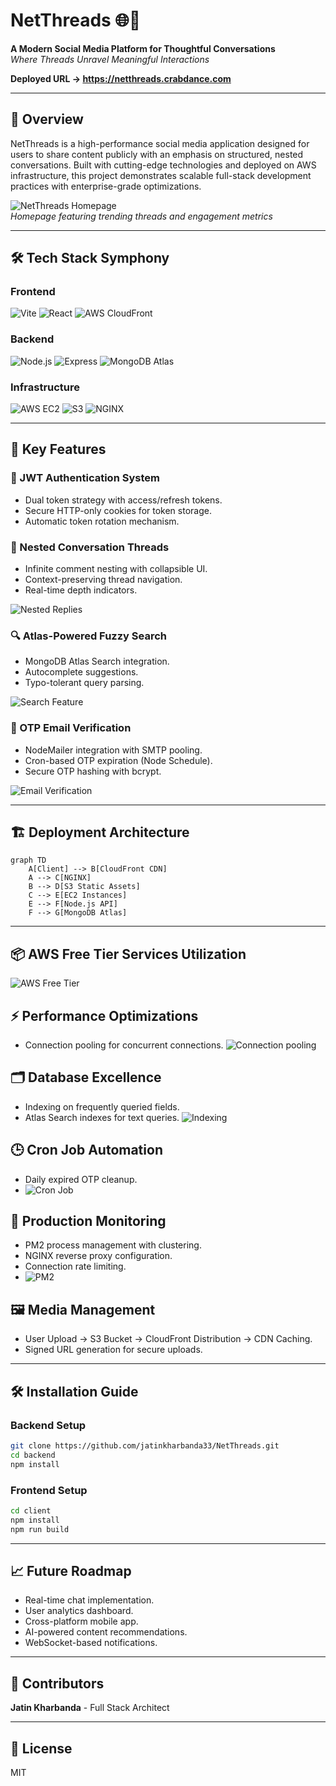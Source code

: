 # NetThreads 🌐🧵

**A Modern Social Media Platform for Thoughtful Conversations**  
*Where Threads Unravel Meaningful Interactions*

**Deployed URL -> https://netthreads.crabdance.com**


---

## 🚀 Overview
NetThreads is a high-performance social media application designed for users to share content publicly with an emphasis on structured, nested conversations. Built with cutting-edge technologies and deployed on AWS infrastructure, this project demonstrates scalable full-stack development practices with enterprise-grade optimizations.

![NetThreads Homepage](https://d3u7ks28fgo7ns.cloudfront.net/github/readme/1.png)  
*Homepage featuring trending threads and engagement metrics*

---

## 🛠️ Tech Stack Symphony

### Frontend
![Vite](https://img.shields.io/badge/Vite-B73BFE?style=for-the-badge&logo=vite&logoColor=FFD62E)
![React](https://img.shields.io/badge/React-20232A?style=for-the-badge&logo=react&logoColor=61DAFB)
![AWS CloudFront](https://img.shields.io/badge/CloudFront-FF9900?style=for-the-badge&logo=amazonaws&logoColor=white)

### Backend
![Node.js](https://img.shields.io/badge/Node.js-339933?style=for-the-badge&logo=nodedotjs&logoColor=white)
![Express](https://img.shields.io/badge/Express-000000?style=for-the-badge&logo=express&logoColor=white)
![MongoDB Atlas](https://img.shields.io/badge/MongoDB-47A248?style=for-the-badge&logo=mongodb&logoColor=white)

### Infrastructure
![AWS EC2](https://img.shields.io/badge/EC2-FF9900?style=for-the-badge&logo=amazonec2&logoColor=white)
![S3](https://img.shields.io/badge/S3-569A31?style=for-the-badge&logo=amazons3&logoColor=white)
![NGINX](https://img.shields.io/badge/NGINX-009639?style=for-the-badge&logo=nginx&logoColor=white)

---

## 🔑 Key Features

### 🔐 JWT Authentication System
- Dual token strategy with access/refresh tokens.
- Secure HTTP-only cookies for token storage.
- Automatic token rotation mechanism.

### 🧬 Nested Conversation Threads
- Infinite comment nesting with collapsible UI.
- Context-preserving thread navigation.
- Real-time depth indicators.

![Nested Replies](https://d3u7ks28fgo7ns.cloudfront.net/github/readme/InfinitePost.png)

### 🔍 Atlas-Powered Fuzzy Search
- MongoDB Atlas Search integration.
- Autocomplete suggestions.
- Typo-tolerant query parsing.

![Search Feature](https://d3u7ks28fgo7ns.cloudfront.net/github/readme/search.png)

### 📧 OTP Email Verification
- NodeMailer integration with SMTP pooling.
- Cron-based OTP expiration (Node Schedule).
- Secure OTP hashing with bcrypt.

![Email Verification](https://d3u7ks28fgo7ns.cloudfront.net/github/readme/Email.png)

---

## 🏗️ Deployment Architecture

```mermaid
graph TD
    A[Client] --> B[CloudFront CDN]
    A --> C[NGINX]
    B --> D[S3 Static Assets]
    C --> E[EC2 Instances]
    E --> F[Node.js API]
    F --> G[MongoDB Atlas]
```

---

## 📦 AWS Free Tier Services Utilization
![AWS Free Tier](https://d3u7ks28fgo7ns.cloudfront.net/github/readme/AwsFreeTier.png)

## ⚡ Performance Optimizations
- Connection pooling for concurrent connections.
  ![Connection pooling](https://d3u7ks28fgo7ns.cloudfront.net/github/readme/MongoDB.png)

## 🗂️ Database Excellence
- Indexing on frequently queried fields.
- Atlas Search indexes for text queries.
 ![Indexing](https://d3u7ks28fgo7ns.cloudfront.net/github/readme/Indexing.png)

## 🕒 Cron Job Automation
- Daily expired OTP cleanup.
- ![Cron Job](https://d3u7ks28fgo7ns.cloudfront.net/github/readme/Cronjob.png)
  

## 🚦 Production Monitoring
- PM2 process management with clustering.
- NGINX reverse proxy configuration.
- Connection rate limiting.
- ![PM2](https://d3u7ks28fgo7ns.cloudfront.net/github/readme/pm2.png)


## 🖼️ Media Management
- User Upload → S3 Bucket → CloudFront Distribution → CDN Caching.
- Signed URL generation for secure uploads.

---

## 🛠️ Installation Guide

### Backend Setup
```sh
git clone https://github.com/jatinkharbanda33/NetThreads.git
cd backend
npm install
```


### Frontend Setup
```sh
cd client
npm install
npm run build
```

---

## 📈 Future Roadmap
- Real-time chat implementation.
- User analytics dashboard.
- Cross-platform mobile app.
- AI-powered content recommendations.
- WebSocket-based notifications.

---

## 🤝 Contributors
**Jatin Kharbanda** - Full Stack Architect

---

## 📜 License
MIT
